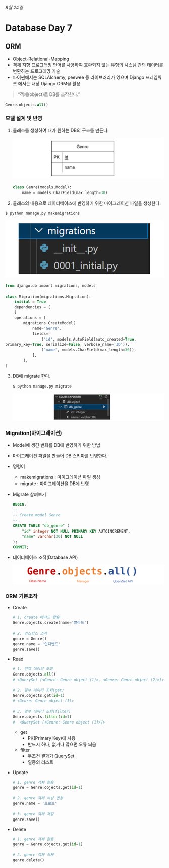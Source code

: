 ###### 8월 24일
# Database Day 7

## ORM

- Object-Relational-Mapping
- 객체 지향 프로그래밍 언어를 사용하여 호환되지 않는 유형의 시스템 간의 데이터를 변환하는 프로그래밍 기술
- 파이썬에서는 SQLAlchemy, peewee 등 라이브러리가 있으며 Django 프레임워크 에서는 내장 Django ORM을 활용



> “객체(object)로 DB를 조작한다.”

```sql
Genre.objects.all()
```



### 모델 설계 및 반영

1. 클래스를 생성하여 내가 원하는 DB의 구조를 만든다.

   

   ![](README.assets/image-20220824140043994.png)

   ```sql
   class Genre(models.Model):
       name = models.CharField(max_length=30)
   ```

2.  클래스의 내용으로 데이터베이스에 반영하기 위한 마이그레이션 파일을 생성한다.

   ```bash
   $ python manage.py makemigrations
   ```

   ![image-20220824140346821](README.assets/image-20220824140346821.png)

   ```sql
   from django.db import migrations, models
   
   class Migration(migrations.Migration):
       initial = True
       dependencies = [
       ]
       operations = [
           migrations.CreateModel(
               name='Genre',
               fields=[
                   ('id', models.AutoField(auto_created=True,
   primary_key=True, serialize=False, verbose_name='ID')),
                   ('name', models.CharField(max_length=30)),
               ],
           ),
   ]
   ```

3. DB에 migrate 한다.

   ```bash
   $ python manage.py migrate
   ```

   ![image-20220824140612862](README.assets/image-20220824140612862.png)



### Migration(마이그레이션)

- Model에 생긴 변화를 DB에 반영하기 위한 방법

- 마이그레이션 파일을 만들어 DB 스키마를 반영한다.

- 명령어

  - makemigrations : 마이그레이션 파일 생성
  - migrate : 마이그레이션을 DB에 반영

- Migrate 살펴보기

  ```sql
  BEGIN;
  --
  -- Create model Genre
  --
  CREATE TABLE "db_genre" (
      "id" integer NOT NULL PRIMARY KEY AUTOINCREMENT,
      "name" varchar(30) NOT NULL
  );
  COMMIT;
  ```

- 데이터베이스 조작(Database API)

  ![image-20220824141121838](README.assets/image-20220824141121838.png)



### ORM 기본조작

- Create

  ```python
  # 1. create 메서드 활용
  Genre.objects.create(name='발라드')
  
  # 2. 인스턴스 조작
  genre = Genre()
  genre.name = '인디밴드'
  genre.save()
  ```

  

- Read

  ```python
  # 1. 전체 데이터 조회
  Genre.objects.all()
  # <QuerySet [<Genre: Genre object (1)>, <Genre: Genre object (2)>]>
  
  # 2. 일부 데이터 조회(get)
  Genre.objects.get(id=1)
  # <Genre: Genre object (1)>
  
  # 3. 일부 데이터 조회(filter)
  Genre.objects.filter(id=1)
  #  <QuerySet [<Genre: Genre object (1)>]>
  ```

  - get
    - PK(Primary Key)에 사용
    - 반드시 하나; 없거나 많으면 오류 띄움
  - filter
    - 무조건 결과가 QuerySet
    - 일종의 리스트



- Update

  ```python
  # 1. genre 객체 활용
  genre = Genre.objects.get(id=1)
  
  # 2. genre 객체 속성 변경
  genre.name = '트로트'
  
  # 3. genre 객체 저장
  genre.save()
  ```



- Delete

  ```python
  # 1. genre 객체 활용
  genre = Genre.objects.get(id=1)
  
  # 2. genre 객체 삭제
  genre.delete()
  ```

